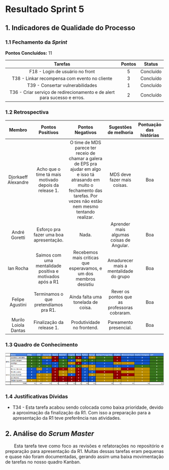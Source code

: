 # Resultado Sprint 5

## 1. Indicadores de Qualidade do Processo

### 1.1 Fechamento da _Sprint_

**Pontos Concluídos:** 11

| Tarefas | Pontos | Status |
|:-------:|:------:|:------:|
|F18 - Login de usuário no front|5|Concluído|
|T38 - Linkar recompensa com evento no cliente|3|Concluído|
|T39 - Consertar vulnerabilidades|1|Concluído|
|T36 - Criar serviço de redirecionamento e de alert para sucesso e erros.|2|Concluído|

### 1.2 Retrospectiva

|Membro|Pontos Positivos|Pontos Negativos|Sugestões de melhoria| Pontuação das histórias |
|:---:|:------:|:-----:|:---:|:---:|
|Djorkaeff Alexandre|Acho que o time tá mais motivado depois da release 1.|O time de MDS parece ter receio de chamar a galera de EPS pra ajudar em algo e isso tá atrasando em muito o fechamento das tarefas. Por vezes não estão nem mesmo tentando realizar.|MDS deve fazer mais coisas.|Boa|
|André Goretti|Esforço pra fazer uma boa apresentação.|Nada.|Aprender mais algumas coisas de Angular.|Boa|
|Ian Rocha|Saimos com uma mentalidade positiva e motivados após a R1|Recebemos mais criticas que esperavamos, e um dos membros desistiu|Amadurecer mais a mentalidade do grupo|Boa|
|Felipe Agustini|Terminamos o que pretendíamos pra R1.|Ainda falta uma tonelada de coisa.|Rever os pontos que as professoras cobraram.|Boa|
|Murilo Loiola Dantas|Finalização da release 1.|Produtividade no frontend.|Pareamento presencial.|Boa|

### 1.3 Quadro de Conhecimento

![Quadro de conhecimento](../../images/con_sprint5.png)

### 1.4 Justificativas Dívidas

* T34 - Esta tarefa acabou sendo colocada como baixa prioridade, devido a aproximação da finalização da R1. Com isso a preparação para a apresentação da R1 teve preferência nas atividades.

## 2. Análise do _Scrum Master_

<p style="text-align:justify">&emsp;&emsp;Esta tarefa teve como foco as revisões e refatorações no repositório e preparação para apresentação da R1. Muitas dessas tarefas eram pequenas e quase não foram documentadas, gerando assim uma baixa movimentação de tarefas no nosso quadro Kanban. </p>